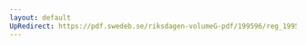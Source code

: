 ```yaml
---
layout: default
UpRedirect: https://pdf.swedeb.se/riksdagen-volumeG-pdf/199596/reg_199596_FiU/reg_199596_FiU_0011.pdf
---
```

